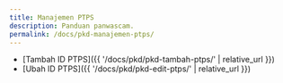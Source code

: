```yaml
---
title: Manajemen PTPS
description: Panduan panwascam.
permalink: /docs/pkd-manajemen-ptps/
---
```


* [Tambah ID PTPS]({{ '/docs/pkd/pkd-tambah-ptps/' | relative_url }})
* [Ubah ID PTPS]({{ '/docs/pkd/pkd-edit-ptps/' | relative_url }})